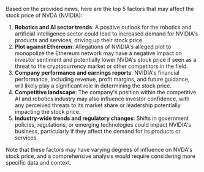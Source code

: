 Based on the provided news, here are the top 5 factors that may affect the stock price of NVDA (NVIDIA):

1. **Robotics and AI sector trends**: A positive outlook for the robotics and artificial intelligence sector could lead to increased demand for NVIDIA's products and services, driving up their stock price.
2. **Plot against Ethereum**: Allegations of NVIDIA's alleged plot to monopolize the Ethereum network may have a negative impact on investor sentiment and potentially lower NVDA's stock price if seen as a threat to the cryptocurrency market or other competitors in the field.
3. **Company performance and earnings reports**: NVIDIA's financial performance, including revenue, profit margins, and future guidance, will likely play a significant role in determining the stock price.
4. **Competitive landscape**: The company's position within the competitive AI and robotics industry may also influence investor confidence, with any perceived threats to its market share or leadership potentially impacting the stock price.
5. **Industry-wide trends and regulatory changes**: Shifts in government policies, regulations, or emerging technologies could impact NVIDIA's business, particularly if they affect the demand for its products or services.

Note that these factors may have varying degrees of influence on NVDA's stock price, and a comprehensive analysis would require considering more specific data and context.